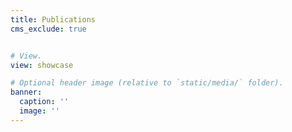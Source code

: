 ```yaml
---
title: Publications
cms_exclude: true


# View.
view: showcase

# Optional header image (relative to `static/media/` folder).
banner:
  caption: ''
  image: ''
---
```

